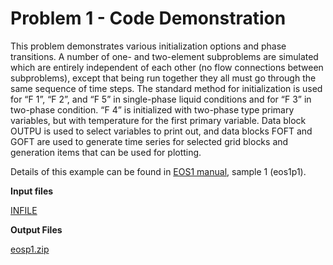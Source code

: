 # Problem 1 - Code Demonstration

This problem demonstrates various initialization options and phase transitions. A number of one- and two-element subproblems are simulated which are entirely independent of each other (no flow connections between subproblems), except that being run together they all must go through the same sequence of time steps. The standard method for initialization is used for “F   1”, “F   2”, and “F   5” in single-phase liquid conditions and for “F   3” in two-phase condition. “F   4” is initialized with two-phase type primary variables, but with temperature for the first primary variable. Data block OUTPU is used to select variables to print out, and data blocks FOFT and GOFT are used to generate time series for selected grid blocks and generation items that can be used for plotting.

Details of this example can be found in [EOS1 manual](https://drive.google.com/file/d/19jQ5UnMi8XPlm6PZp59NQr2p6D8Y55DZ/view?usp=drive\_link), sample 1 (eos1p1).

**Input files**

[INFILE](https://drive.google.com/file/d/1sno7WLy4xVnrnmgCvkkq6gzfy7FPn9cU/view?usp=sharing)

**Output Files**

[eosp1.zip](https://drive.google.com/file/d/1IM\_E4wumlMN0PcjvBKitBcIJ00lMCLpk/view?usp=sharing)
